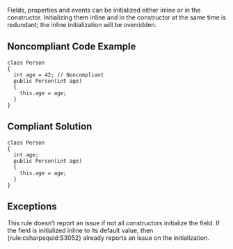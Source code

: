 Fields, properties and events can be initialized either inline or in the constructor. Initializing them inline and in the constructor at the same time is redundant; the inline initialization will be overridden.
 
## Noncompliant Code Example

    class Person
    {
      int age = 42; // Noncompliant
      public Person(int age)
      {
        this.age = age;
      }
    }

## Compliant Solution

    class Person
    {
      int age;
      public Person(int age)
      {
        this.age = age;
      }
    }

## Exceptions
 
This rule doesn’t report an issue if not all constructors initialize the field. If the field is initialized inline to its default value, then {rule:csharpsquid:S3052} already reports an issue on the initialization.
